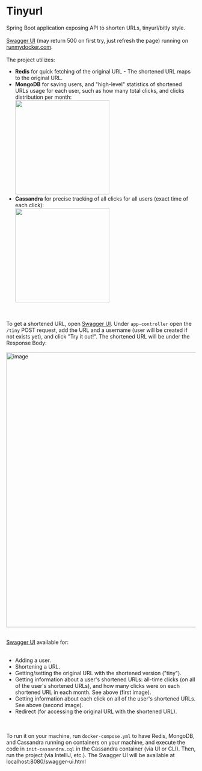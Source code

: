 # Tinyurl

Spring Boot application exposing API to shorten URLs, tinyurl/bitly style.
<br><br>
<a href="https://roei-tinyurl.runmydocker-app.com/swagger-ui.html">Swagger UI</a> (may return 500 on first try, just refresh the page) running on <a href="https://runmydocker.com/">runmydocker.com</a>.
<br><br>
The project utilizes:
- **Redis** for quick fetching of the original URL - The shortened URL maps to the original URL.
- **MongoDB** for saving users, and "high-level" statistics of shortened URLs usage for each user, such as how many total clicks, and clicks distribution per month:<br>
  <img src="https://github.com/roeishc/tinyurl/assets/95538414/8bb70327-0122-4e53-903b-6d4b30cca68f" width=250>
- **Cassandra** for precise tracking of all clicks for all users (exact time of each click):<br>
  <img src="https://github.com/roeishc/tinyurl/assets/95538414/fb3d6aaa-6815-432a-b281-50da465219fb" width=250>

<br>

To get a shortened URL, open <a href="https://roei-tinyurl.runmydocker-app.com/swagger-ui.html">Swagger UI</a>. Under `app-controller` open the `/tiny` POST request, add the URL and a username (user  will be created if not exists yet), and click "Try it out!". The shortened URL will be under the Response Body:
<br><br>
<img width="730" alt="image" src="https://github.com/roeishc/tinyurl/assets/95538414/96a9a9a4-02ff-4e26-b71c-e0675ab0abfc">


<br>
<a href="https://roei-tinyurl.runmydocker-app.com/swagger-ui.html">Swagger UI</a> available for:
<br><br>
<ul>
  <li>Adding a user.</li>
  <li>Shortening a URL.</li>
  <li>Getting/setting the original URL with the shortened version ("tiny").</li>
  <li>Getting information about a user's shortened URLs: all-time clicks (on all of the user's shortened URLs), and how many clicks were on each shortened URL in each month. See above (first image).</li>
  <li>Getting information about each click on all of the user's shortened URLs. See above (second image).</li>
  <li>Redirect (for accessing the original URL with the shortened URL).</li>
</ul>

<br><br>
To run it on your machine, run `docker-compose.yml` to have Redis, MongoDB, and Cassandra running on containers on your machine, and execute the code in `init-cassandra.cql` in the Cassandra container (via UI or CLI). Then, run the project (via IntelliJ, etc.). The Swagger UI will be available at localhost:8080/swagger-ui.html

